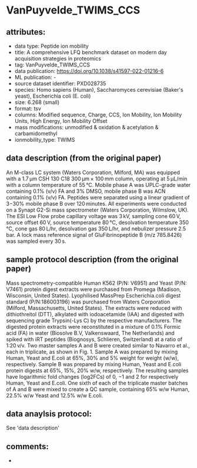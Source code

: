 # VanPuyvelde_TWIMS_CCS

## attributes:
- data type: Peptide ion mobility
- title: A comprehensive LFQ benchmark dataset on modern day acquisition strategies in proteomics
- tag: VanPuyvelde_TWIMS_CCS
- data publication: https://doi.org/10.1038/s41597-022-01216-6
- ML publication: -
- source dataset identifier: PXD028735
- species: Homo sapiens (Human), Saccharomyces cerevisiae (Baker's yeast), Escherichia coli (E. coli)
- size: 6.268 (small)
- format: tsv
- columns: Modified sequence, Charge, CCS, Ion Mobility, Ion Mobility Units, High Energy, Ion Mobility Offset
- mass modifications: unmodified & oxidation & acetylation & carbamidomethyl
- ionmobility_type: TWIMS

## data description (from the original paper)
An M-class LC system (Waters Corporation, Milford, MA) was equipped with a 1.7 µm CSH 130 C18 300 µm ×
100 mm column, operating at 5 µL/min with a column temperature of 55 °C. Mobile phase A was UPLC-grade 
water containing 0.1% (v/v) FA and 3% DMSO, mobile phase B was ACN containing 0.1% (v/v) FA. Peptides 
were separated using a linear gradient of 3−30% mobile phase B over 120 minutes. All experiments were 
conducted on a Synapt G2-Si mass spectrometer (Waters Corporation, Wilmslow, UK). The ESI Low Flow probe 
capillary voltage was 3 kV, sampling cone 60 V, source offset 60 V, source temperature 80 °C, desolvation 
temperature 350 °C, cone gas 80 L/hr, desolvation gas 350 L/hr, and nebulizer pressure 2.5 bar. A lock mass
 reference signal of GluFibrinopeptide B (m/z 785.8426) was sampled every 30 s.

## sample protocol description (from the original paper)
Mass spectrometry-compatible Human K562 (P/N: V6951) and Yeast (P/N: V7461) protein digest extracts were 
purchased from Promega (Madison, Wisconsin, United States). Lyophilised MassPrep Escherichia.coli digest 
standard (P/N:186003196) was purchased from Waters Corporation (Milford, Massachusetts, United States). 
The extracts were reduced with dithiothreitol (DTT), alkylated with iodoacetamide (IAA) and digested with 
sequencing grade Trypsin(-Lys C) by the respective manufacturers. The digested protein extracts were reconstituted 
in a mixture of 0.1% Formic acid (FA) in water (Biosolve B.V, Valkenswaard, The Netherlands) and spiked with iRT 
peptides (Biognosys, Schlieren, Switzerland) at a ratio of 1:20 v/v. Two master samples A and B were created 
similar to Navarro et al., each in triplicate, as shown in Fig. 1. Sample A was prepared by mixing Human, Yeast 
and E.coli at 65%, 30% and 5% weight for weight (w/w), respectively. Sample B was prepared by mixing Human, 
Yeast and E.coli protein digests at 65%, 15%, 20% w/w, respectively. The resulting samples have logarithmic 
fold changes (log2FCs) of 0, −1 and 2 for respectively Human, Yeast and E.coli. One sixth of each of the 
triplicate master batches of A and B were mixed to create a QC sample, containing 65% w/w Human, 22.5% w/w 
Yeast and 12.5% w/w E.coli.

## data anaylsis protocol:
See 'data description'

## comments:
-

